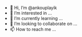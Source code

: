 - 👋 Hi, I’m @ankouplayik
- 👀 I’m interested in ...
- 🌱 I’m currently learning ...
- 💞️ I’m looking to collaborate on ...
- 📫 How to reach me ...

<!---
ankouplayik/ankouplayik is a ✨ special ✨ repository because its `README.md` (this file) appears on your GitHub profile.
You can click the Preview link to take a look at your changes.
--->
